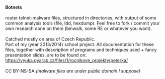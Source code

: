 <b>Botnets</b><br><br>
router telnet-malware files, structured in directories, with output of some common analysis tools (file, ldd, hexdump). Feel free to fork / commit your own research done on them (binwalk, some RE or whatever you want).<br>
<br>Catched mostly on area of Czech Republic.<br> Part of my (year 2013/2014) school project. All documentation for these files, together with description of programs and techniques used + fancy presentation slides, are to be found on:
<br>
https://vyuka.gyarab.cz/files/1/rocnikove_projekty/peterka/
<br><br>
CC BY-NS-SA  <i>(malware files are under public domain I suppose)</i>


